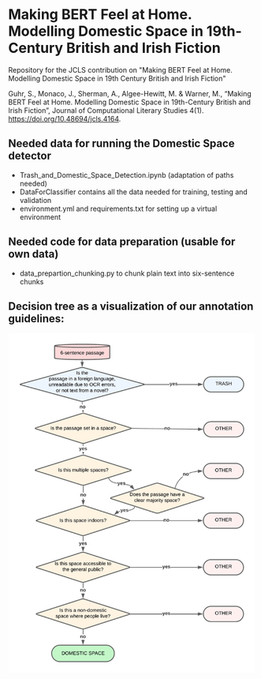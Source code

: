# Making BERT Feel at Home. Modelling Domestic Space in 19th-Century British and Irish Fiction
Repository for the JCLS contribution on "Making BERT Feel at Home. Modelling Domestic Space in 19th Century British and Irish Fiction"


Guhr, S., Monaco, J., Sherman, A., Algee-Hewitt, M. & Warner, M., “Making BERT Feel at Home. Modelling Domestic Space in 19th-Century British and Irish Fiction”, Journal of Computational Literary Studies 4(1). https://doi.org/10.48694/jcls.4164.

## Needed data for running the Domestic Space detector 

- Trash_and_Domestic_Space_Detection.ipynb (adaptation of paths needed)
- DataForClassifier contains all the data needed for training, testing and validation
- environment.yml and requirements.txt for setting up a virtual environment

## Needed code for data preparation (usable for own data)
- data_prepartion_chunking.py to chunk plain text into six-sentence chunks

## Decision tree as a visualization of our annotation guidelines:
<img src="Annotation_Decision_Tree.png" alt="Annotation_Decision_Tree" style="width:500px;"/>
